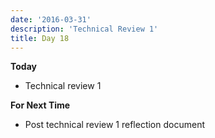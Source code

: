 ```yaml
---
date: '2016-03-31'
description: 'Technical Review 1'
title: Day 18
---
```


**Today**

* Technical review 1

**For Next Time**

* Post technical review 1 reflection document

